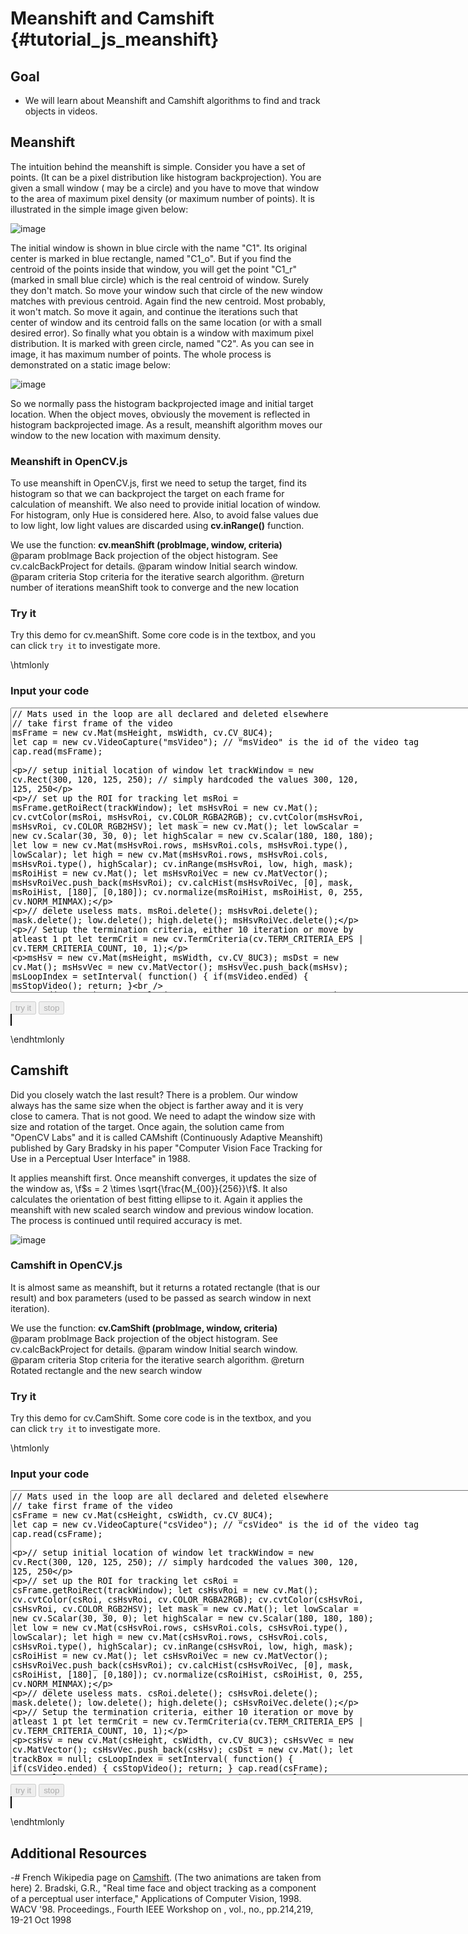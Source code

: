 Meanshift and Camshift {#tutorial_js_meanshift}
======================

Goal
----

-   We will learn about Meanshift and Camshift algorithms to find and track objects in videos.

Meanshift
---------

The intuition behind the meanshift is simple. Consider you have a set of points. (It can be a pixel
distribution like histogram backprojection). You are given a small window ( may be a circle) and you
have to move that window to the area of maximum pixel density (or maximum number of points). It is
illustrated in the simple image given below:

![image](images/meanshift_basics.jpg)

The initial window is shown in blue circle with the name "C1". Its original center is marked in blue
rectangle, named "C1_o". But if you find the centroid of the points inside that window, you will
get the point "C1_r" (marked in small blue circle) which is the real centroid of window. Surely
they don't match. So move your window such that circle of the new window matches with previous
centroid. Again find the new centroid. Most probably, it won't match. So move it again, and continue
the iterations such that center of window and its centroid falls on the same location (or with a
small desired error). So finally what you obtain is a window with maximum pixel distribution. It is
marked with green circle, named "C2". As you can see in image, it has maximum number of points. The
whole process is demonstrated on a static image below:

![image](images/meanshift_face.gif)

So we normally pass the histogram backprojected image and initial target location. When the object
moves, obviously the movement is reflected in histogram backprojected image. As a result, meanshift
algorithm moves our window to the new location with maximum density.

### Meanshift in OpenCV.js

To use meanshift in OpenCV.js, first we need to setup the target, find its histogram so that we can
backproject the target on each frame for calculation of meanshift. We also need to provide initial
location of window. For histogram, only Hue is considered here. Also, to avoid false values due to
low light, low light values are discarded using **cv.inRange()** function.

We use the function: **cv.meanShift (probImage, window, criteria)**      
@param probImage     Back projection of the object histogram. See cv.calcBackProject for details.
@param window        Initial search window.
@param criteria      Stop criteria for the iterative search algorithm.
@return              number of iterations meanShift took to converge and the new location

### Try it

Try this demo for cv.meanShift. Some core code is in the textbox, and you can click `try it` to 
investigate more.

\htmlonly
<head>
<style>
canvas {
    border: 1px solid black;
}
.err {
    color: red;
}
</style>
</head>
<body>

<div id="CodeArea">
<h3>Input your code</h3>
<textarea rows="30" cols="90" id="msTestCode" spellcheck="false">
// Mats used in the loop are all declared and deleted elsewhere
// take first frame of the video
msFrame = new cv.Mat(msHeight, msWidth, cv.CV_8UC4);
let cap = new cv.VideoCapture("msVideo"); // "msVideo" is the id of the video tag
cap.read(msFrame);

// setup initial location of window
let trackWindow = new cv.Rect(300, 120, 125, 250); // simply hardcoded the values 300, 120, 125, 250

// set up the ROI for tracking
let msRoi = msFrame.getRoiRect(trackWindow);
let msHsvRoi = new cv.Mat();
cv.cvtColor(msRoi, msHsvRoi, cv.COLOR_RGBA2RGB);
cv.cvtColor(msHsvRoi, msHsvRoi, cv.COLOR_RGB2HSV);
let mask = new cv.Mat();
let lowScalar = new cv.Scalar(30, 30, 0);
let highScalar = new cv.Scalar(180, 180, 180);
let low = new cv.Mat(msHsvRoi.rows, msHsvRoi.cols, msHsvRoi.type(), lowScalar);
let high = new cv.Mat(msHsvRoi.rows, msHsvRoi.cols, msHsvRoi.type(), highScalar);
cv.inRange(msHsvRoi, low, high, mask);
msRoiHist = new cv.Mat();
let msHsvRoiVec = new cv.MatVector();
msHsvRoiVec.push_back(msHsvRoi);
cv.calcHist(msHsvRoiVec, [0], mask, msRoiHist, [180], [0,180]);
cv.normalize(msRoiHist, msRoiHist, 0, 255, cv.NORM_MINMAX);

// delete useless mats.
msRoi.delete(); msHsvRoi.delete(); mask.delete(); low.delete(); high.delete(); msHsvRoiVec.delete();

// Setup the termination criteria, either 10 iteration or move by atleast 1 pt
let termCrit = new cv.TermCriteria(cv.TERM_CRITERIA_EPS | cv.TERM_CRITERIA_COUNT, 10, 1);

msHsv = new cv.Mat(msHeight, msWidth, cv.CV_8UC3);
msDst = new cv.Mat();
msHsvVec = new cv.MatVector();
msHsvVec.push_back(msHsv);
msLoopIndex = setInterval(
    function() {
        if(msVideo.ended) {
            msStopVideo();
            return;
        }       
        cap.read(msFrame);
        cv.cvtColor(msFrame, msHsv, cv.COLOR_RGBA2RGB);
        cv.cvtColor(msHsv, msHsv, cv.COLOR_RGB2HSV);
        cv.calcBackProject(msHsvVec, [0], msRoiHist, msDst, [0,180], 1);

        // Apply meanshift to get the new location
        // and it also returns number of iterations meanShift took to converge, 
        // which is useless in this demo.
        [ , trackWindow] = cv.meanShift(msDst, trackWindow, termCrit);

        // Draw it on image
        let [x,y,w,h] = [trackWindow.x, trackWindow.y, trackWindow.width, trackWindow.height];
        cv.rectangle(msFrame, new cv.Point(x, y), new cv.Point(x+w, y+h), [255, 0, 0, 255], 2);
        cv.imshow("msCanvasOutput", msFrame);
    }, 33);
</textarea>
<p class="err" id="msErr"></p>
</div> 
<div id="contentarea">
    <button id="msStartup" disabled="true" onclick="msStartup()">try it</button>
    <button id="msStop" disabled="true" onclick="msStopVideo()">stop</button><br>
    <video id="msVideo" src="cup.mp4" width="640" muted hidden>Your browser does not support the video tag.</video>
    <canvas id="msCanvasOutput"></canvas>
</div>
<script async src="opencv.js" id="opencvjs"></script>
<script>
// ms means Meanshift
// Some HTML elements we need to configure.
let msVideo = document.getElementById("msVideo");
let msStop = document.getElementById("msStop");

// In this case, We set width 640, and the height will be computed based on the input video.
let msWidth = msVideo.width;
let msHeight = null;
let msLoopIndex = null;
let msFrame = null;
let msDst = null;
let msHsvVec = null;
let msRoiHist = null;

msVideo.oncanplay = function() {
    msVideo.setAttribute("height", msVideo.videoHeight/msVideo.videoWidth*msVideo.width);
    msHeight = msVideo.height;
};

msVideo.onended = msStopVideo;

function msStartup() {
    if(msVideo.readyState !== 4)
        msVideo.load();
    msVideo.play();
    msStop.disabled = false;

    let msTestCode = document.getElementById("msTestCode").value;
    try {
        eval(msTestCode);
        document.getElementById("msErr").innerHTML = " ";
    } catch(err) {
        document.getElementById("msErr").innerHTML = err;
    }
    document.getElementById("msStartup").disabled = true;
}

function msStopVideo() {
    clearInterval(msLoopIndex);
    if (msFrame != null && !msFrame.isDeleted()) {
        msFrame.delete();
        msFrame = null;
    }
    if (msDst != null && !msDst.isDeleted()) {
        msDst.delete();
        msDst = null;
    }
    if (msHsvVec != null && !msHsvVec.isDeleted()) {
        msHsvVec.delete();
        msHsvVec = null;
    }
    if (msRoiHist != null && !msRoiHist.isDeleted()) {
        msRoiHist.delete();
        msRoiHist = null;
    }
    if (msHsv != null && !msHsv.isDeleted()) {
        msHsv.delete();
        msHsv = null;
    }
    //document.getElementById("msCanvasOutput").getContext("2d").clearRect(0, 0, msWidth, msHeight);
    msVideo.pause();
    msVideo.currentTime = 0;
    document.getElementById("msStartup").disabled = false;
}
</script>
</body>
\endhtmlonly

Camshift
--------

Did you closely watch the last result? There is a problem. Our window always has the same size when
the object is farther away and it is very close to camera. That is not good. We need to adapt the window
size with size and rotation of the target. Once again, the solution came from "OpenCV Labs" and it
is called CAMshift (Continuously Adaptive Meanshift) published by Gary Bradsky in his paper
"Computer Vision Face Tracking for Use in a Perceptual User Interface" in 1988.

It applies meanshift first. Once meanshift converges, it updates the size of the window as,
\f$s = 2 \times \sqrt{\frac{M_{00}}{256}}\f$. It also calculates the orientation of best fitting ellipse
to it. Again it applies the meanshift with new scaled search window and previous window location.
The process is continued until required accuracy is met.

![image](images/camshift_face.gif)

### Camshift in OpenCV.js

It is almost same as meanshift, but it returns a rotated rectangle (that is our result) and box
parameters (used to be passed as search window in next iteration). 

We use the function: **cv.CamShift (probImage, window, criteria)**      
@param probImage     Back projection of the object histogram. See cv.calcBackProject for details.
@param window        Initial search window.
@param criteria      Stop criteria for the iterative search algorithm.
@return              Rotated rectangle and the new search window

### Try it

Try this demo for cv.CamShift. Some core code is in the textbox, and you can click `try it` to 
investigate more.

\htmlonly
<head>
<style>
canvas {
    border: 1px solid black;
}
.err {
    color: red;
}
</style>
</head>
<body>

<div id="CodeArea">
<h3>Input your code</h3>
<textarea rows="30" cols="90" id="csTestCode" spellcheck="false">
// Mats used in the loop are all declared and deleted elsewhere
// take first frame of the video
csFrame = new cv.Mat(csHeight, csWidth, cv.CV_8UC4);
let cap = new cv.VideoCapture("csVideo"); // "csVideo" is the id of the video tag
cap.read(csFrame);

// setup initial location of window
let trackWindow = new cv.Rect(300, 120, 125, 250); // simply hardcoded the values 300, 120, 125, 250

// set up the ROI for tracking
let csRoi = csFrame.getRoiRect(trackWindow);
let csHsvRoi = new cv.Mat();
cv.cvtColor(csRoi, csHsvRoi, cv.COLOR_RGBA2RGB);
cv.cvtColor(csHsvRoi, csHsvRoi, cv.COLOR_RGB2HSV);
let mask = new cv.Mat();
let lowScalar = new cv.Scalar(30, 30, 0);
let highScalar = new cv.Scalar(180, 180, 180);
let low = new cv.Mat(csHsvRoi.rows, csHsvRoi.cols, csHsvRoi.type(), lowScalar);
let high = new cv.Mat(csHsvRoi.rows, csHsvRoi.cols, csHsvRoi.type(), highScalar);
cv.inRange(csHsvRoi, low, high, mask);
csRoiHist = new cv.Mat();
let csHsvRoiVec = new cv.MatVector();
csHsvRoiVec.push_back(csHsvRoi);
cv.calcHist(csHsvRoiVec, [0], mask, csRoiHist, [180], [0,180]);
cv.normalize(csRoiHist, csRoiHist, 0, 255, cv.NORM_MINMAX);

// delete useless mats.
csRoi.delete(); csHsvRoi.delete(); mask.delete(); low.delete(); high.delete(); csHsvRoiVec.delete();

// Setup the termination criteria, either 10 iteration or move by atleast 1 pt
let termCrit = new cv.TermCriteria(cv.TERM_CRITERIA_EPS | cv.TERM_CRITERIA_COUNT, 10, 1);

csHsv = new cv.Mat(csHeight, csWidth, cv.CV_8UC3);
csHsvVec = new cv.MatVector();
csHsvVec.push_back(csHsv);
csDst = new cv.Mat();
let trackBox = null;
csLoopIndex = setInterval(
    function() {
        if(csVideo.ended) {
            csStopVideo();
            return;
        }
        cap.read(csFrame);
        cv.cvtColor(csFrame, csHsv, cv.COLOR_RGBA2RGB);
        cv.cvtColor(csHsv, csHsv, cv.COLOR_RGB2HSV);
        cv.calcBackProject(csHsvVec, [0], csRoiHist, csDst, [0,180], 1);

        // apply camshift to get the new location
        [trackBox, trackWindow] = cv.CamShift(csDst, trackWindow, termCrit);

        // Draw it on image
        let pts = cv.rotatedRectPoints(trackBox);
        cv.line(csFrame, pts[0], pts[1], [255, 0, 0, 255], 3);
        cv.line(csFrame, pts[1], pts[2], [255, 0, 0, 255], 3);
        cv.line(csFrame, pts[2], pts[3], [255, 0, 0, 255], 3);
        cv.line(csFrame, pts[3], pts[0], [255, 0, 0, 255], 3);
        cv.imshow("csCanvasOutput", csFrame);
    }, 33);  
</textarea>
<p class="err" id="csErr"></p>
</div>
<div id="contentarea">
    <button id="csStartup" disabled="true" onclick="csStartup()">try it</button>
    <button id="csStop" disabled="true" onclick="csStopVideo()">stop</button><br>
    <video id="csVideo" src="cup.mp4" width="640" muted hidden>Your browser does not support the video tag.</video>
    <canvas id="csCanvasOutput"></canvas>
</div>
<script>
// cs means Camshift
// Some HTML elements we need to configure.
let csVideo = document.getElementById("csVideo");
let csStop = document.getElementById("csStop");

// In this case, We set width 640, and the height will be computed based on the input video.
let csWidth = csVideo.width;
let csHeight = null;
let csLoopIndex = null;
let csFrame = null;
let csDst = null;
let csHsvVec = null;
let csHsv = null;
let csRoiHist = null;

csVideo.oncanplay = function() {
    csVideo.setAttribute("height", csVideo.videoHeight/csVideo.videoWidth*csVideo.width);
    csHeight = csVideo.height;
};

csVideo.onended = csStopVideo;

function csStartup() {
    if(csVideo.readyState !== 4)
        csVideo.load();
    csVideo.play();
    csStop.disabled = false;
    let csTestCode = document.getElementById("csTestCode").value;
    try {
        eval(csTestCode);
        document.getElementById("csErr").innerHTML = " ";
    } catch(err) {
        document.getElementById("csErr").innerHTML = err;
    }
    document.getElementById("csStartup").disabled = true;
}

function csStopVideo() {
    clearInterval(csLoopIndex);
    if (csFrame != null && !csFrame.isDeleted()) {
        csFrame.delete();
        csFrame = null;
    }
    if (csDst != null && !csDst.isDeleted()) {
        csDst.delete();
        csDst = null;
    }
    if (csHsvVec != null && !csHsvVec.isDeleted()) {
        csHsvVec.delete();
        csHsvVec = null;
    }
    if (csRoiHist != null && !csRoiHist.isDeleted()) {
        csRoiHist.delete();
        csRoiHist = null;
    }
    if (csHsv != null && !csHsv.isDeleted()) {
        csHsv.delete();
        csHsv = null;
    }
    //document.getElementById("csCanvasOutput").getContext("2d").clearRect(0, 0, csWidth, csHeight);
    csVideo.pause();
    csVideo.currentTime = 0;
    document.getElementById("csStartup").disabled = false;
}

function onReady() {
    document.getElementById("msStartup").disabled = false;
    document.getElementById("csStartup").disabled = false;
}
if (typeof cv !== 'undefined') {
    onReady();
} else {
    document.getElementById("opencvjs").onload = onReady;
}
</script>
</body>
\endhtmlonly

Additional Resources
--------------------

-#  French Wikipedia page on [Camshift](http://fr.wikipedia.org/wiki/Camshift). (The two animations
    are taken from here)
2.  Bradski, G.R., "Real time face and object tracking as a component of a perceptual user
    interface," Applications of Computer Vision, 1998. WACV '98. Proceedings., Fourth IEEE Workshop
    on , vol., no., pp.214,219, 19-21 Oct 1998
